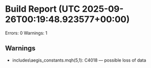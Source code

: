 # Build Report (UTC 2025-09-26T00:19:48.923577+00:00)

Errors: 0  Warnings: 1


## Warnings
- includes\aegis_constants.mqh(5,1): C4018 — possible loss of data
